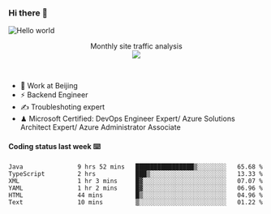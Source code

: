 ### Hi there 👋

<img src="https://raw.githubusercontent.com/sagar-viradiya/sagar-viradiya/master/resources/banner.png" alt="Hello world">
<p align="center"> 
 Monthly site traffic analysis <br/>
  <img src="https://profile-counter.glitch.me/youszoe/count.svg" />
</p>
<br/>

- 🍻 Work at Beijing 
- ⚡ Backend Engineer
- ✍️ Troubleshoting expert
- ♟  Microsoft Certified: DevOps Engineer Expert/ Azure Solutions Architect Expert/ Azure Administrator Associate

#### Coding status last week ⌨️

<!--START_SECTION:waka-->

```text
Java               9 hrs 52 mins   ████████████████▒░░░░░░░░   65.68 %
TypeScript         2 hrs           ███▒░░░░░░░░░░░░░░░░░░░░░   13.33 %
XML                1 hr 3 mins     █▓░░░░░░░░░░░░░░░░░░░░░░░   07.07 %
YAML               1 hr 2 mins     █▓░░░░░░░░░░░░░░░░░░░░░░░   06.96 %
HTML               44 mins         █▒░░░░░░░░░░░░░░░░░░░░░░░   04.96 %
Text               10 mins         ▒░░░░░░░░░░░░░░░░░░░░░░░░   01.22 %
```

<!--END_SECTION:waka-->

<br/>
<center><img src="http://ghchart.rshah.org/409ba5/yousazoe" alt="" /></center>


